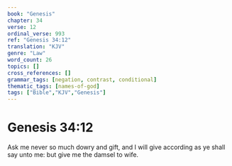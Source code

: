 ```yaml
---
book: "Genesis"
chapter: 34
verse: 12
ordinal_verse: 993
ref: "Genesis 34:12"
translation: "KJV"
genre: "Law"
word_count: 26
topics: []
cross_references: []
grammar_tags: [negation, contrast, conditional]
thematic_tags: [names-of-god]
tags: ["Bible","KJV","Genesis"]
---
```


# Genesis 34:12

Ask me never so much dowry and gift, and I will give according as ye shall say unto me: but give me the damsel to wife.
